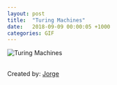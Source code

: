 ```yaml
---
layout: post
title:  "Turing Machines"
date:   2018-09-09 00:00:05 +1000
categories: GIF
---
```


![Turing Machines](/assets/images/gifs/turing-machines.gif "Turing Machines")

<br>Created by: <a href="https://www.upwork.com/freelancers/~01abf139414e3d1c0d">Jorge</a>